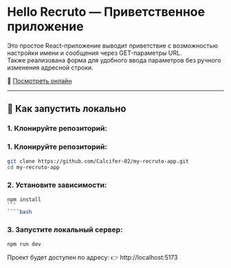 # Hello Recruto — Приветственное приложение

Это простое React-приложение выводит приветствие с возможностью настройки имени и сообщения через GET-параметры URL.  
Также реализована форма для удобного ввода параметров без ручного изменения адресной строки.

🔗 [Посмотреть онлайн](https://calcifer-02.github.io/my-recruto-app/)

---

## 🚀 Как запустить локально

### 1. Клонируйте репозиторий:

### 1. Клонируйте репозиторий:

```bash
git clone https://github.com/Calcifer-02/my-recruto-app.git
cd my-recruto-app

```

### 2. Установите зависимости:

`````bash
npm install
```
````bash
`````

### 3. Запустите локальный сервер:

```bash
npm run dev
```

Проект будет доступен по адресу:
👉 http://localhost:5173
